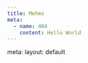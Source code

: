 ```yaml
---
title: Mehms
meta:
  - name: 404
    content: Hello World
---
```


<route lang="yaml">
meta:
  layout: default
</route>

<MehmsToolbar show-search show-category show-order />
<MehmsGalleryJson class="mt-4" />
